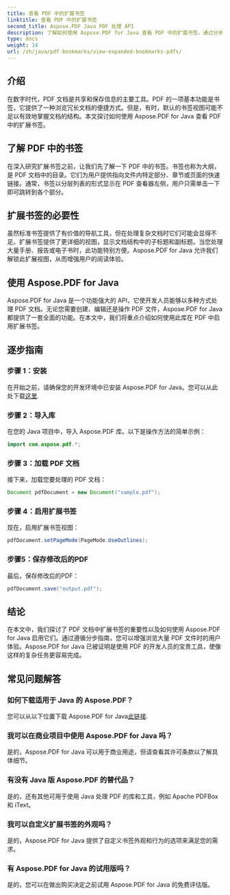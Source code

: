 ```yaml
---
title: 查看 PDF 中的扩展书签
linktitle: 查看 PDF 中的扩展书签
second_title: Aspose.PDF Java PDF 处理 API
description: 了解如何使用 Aspose.PDF for Java 查看 PDF 中的扩展书签。通过分步指导增强文档导航。
type: docs
weight: 14
url: /zh/java/pdf-bookmarks/view-expanded-bookmarks-pdfs/
---
```


## 介绍

在数字时代，PDF 文档是共享和保存信息的主要工具。PDF 的一项基本功能是书签，它提供了一种浏览冗长文档的便捷方式。但是，有时，默认的书签视图可能不足以有效地掌握文档的结构。本文探讨如何使用 Aspose.PDF for Java 查看 PDF 中的扩展书签。

## 了解 PDF 中的书签

在深入研究扩展书签之前，让我们先了解一下 PDF 中的书签。书签也称为大纲，是 PDF 文档中的目录。它们为用户提供指向文件内特定部分、章节或页面的快速链接。通常，书签以分层列表的形式显示在 PDF 查看器左侧，用户只需单击一下即可跳转到各个部分。

## 扩展书签的必要性

虽然标准书签提供了有价值的导航工具，但在处理复杂文档时它们可能会显得不足。扩展书签提供了更详细的视图，显示文档结构中的子标题和副标题。当您处理大量手册、报告或电子书时，此功能特别方便。Aspose.PDF for Java 允许我们解锁此扩展视图，从而增强用户的阅读体验。

## 使用 Aspose.PDF for Java

Aspose.PDF for Java 是一个功能强大的 API，它使开发人员能够以多种方式处理 PDF 文档。无论您需要创建、编辑还是操作 PDF 文件，Aspose.PDF for Java 都提供了一套全面的功能。在本文中，我们将重点介绍如何使用此库在 PDF 中启用扩展书签。

## 逐步指南

### 步骤 1：安装
在开始之前，请确保您的开发环境中已安装 Aspose.PDF for Java。您可以从此处下载[这里](https://releases.aspose.com/pdf/java/).

### 步骤 2：导入库
在您的 Java 项目中，导入 Aspose.PDF 库。以下是操作方法的简单示例：

```java
import com.aspose.pdf.*;
```

### 步骤 3：加载 PDF 文档
接下来，加载您要处理的 PDF 文档：

```java
Document pdfDocument = new Document("sample.pdf");
```

### 步骤 4：启用扩展书签
现在，启用扩展书签视图：

```java
pdfDocument.setPageMode(PageMode.UseOutlines);
```

### 步骤5：保存修改后的PDF
最后，保存修改后的PDF：

```java
pdfDocument.save("output.pdf");
```

## 结论

在本文中，我们探讨了 PDF 文档中扩展书签的重要性以及如何使用 Aspose.PDF for Java 启用它们。通过遵循分步指南，您可以增强浏览大量 PDF 文件时的用户体验。Aspose.PDF for Java 已被证明是使用 PDF 的开发人员的宝贵工具，使像这样的复杂任务更容易完成。

## 常见问题解答

### 如何下载适用于 Java 的 Aspose.PDF？

您可以从以下位置下载 Aspose.PDF for Java[此链接](https://releases.aspose.com/pdf/java/).

### 我可以在商业项目中使用 Aspose.PDF for Java 吗？

是的，Aspose.PDF for Java 可以用于商业用途，但请查看其许可条款以了解具体细节。

### 有没有 Java 版 Aspose.PDF 的替代品？

是的，还有其他可用于使用 Java 处理 PDF 的库和工具，例如 Apache PDFBox 和 iText。

### 我可以自定义扩展书签的外观吗？

是的，Aspose.PDF for Java 提供了自定义书签外观和行为的选项来满足您的需求。

### 有 Aspose.PDF for Java 的试用版吗？

是的，您可以在做出购买决定之前试用 Aspose.PDF for Java 的免费评估版。